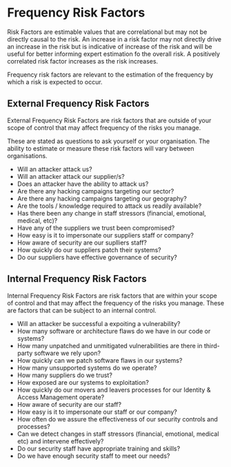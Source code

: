 
# Frequency Risk Factors

Risk Factors are estimable values that are correlational but may not be directly causal to the risk.  An increase in a risk factor may not directly drive an increase in the risk but is indicative of increase of the risk and will be useful for better informing expert estimation fo the overall risk. A positively correlated risk factor increases as the risk increases.

Frequency risk factors are relevant to the estimation of the frequency by which a risk is expected to occur.

## External Frequency Risk Factors

External Frequency Risk Factors are risk factors that are outside of your scope of control that may affect frequency of the risks you manage.

These are stated as questions to ask yourself or your organisation. The ability to estimate or measure these risk factors will vary between organisations.

* Will an attacker attack us?
* Will an attacker attack our supplier/s?
* Does an attacker have the ability to attack us?
* Are there any hacking campaigns targeting our sector?
* Are there any hacking campaigns targeting our geography?
* Are the tools / knowledge required to attack us readily available?
* Has there been any change in staff stressors (financial, emotional, medical, etc)?
* Have any of the suppliers we trust been compromised?
* How easy is it to impersonate our suppliers staff or company?
* How aware of security are our suplliers staff?
* How quickly do our suppliers patch their systems?
* Do our suppliers have effective governance of security?

## Internal Frequency Risk Factors

Internal Frequency Risk Factors are risk factors that are within your scope of control and that may affect the frequency of the risks you manage. These are factors that can be subject to an internal control.

* Will an attacker be successful a expoiting a vulnerability?
* How many software or architecture flaws do we have in our code or systems?
* How many unpatched and unmitigated vulnerabilities are there in third-party software we rely upon?
* How quickly can we patch software flaws in our systems?
* How many unsupported systems do we operate?
* How many suppliers do we trust?
* How exposed are our systems to exploitation?
* How quickly do our movers and leavers processes for our Identity & Access Management operate?
* How aware of security are our staff?
* How easy is it to impersonate our staff or our company?
* How often do we assure the effectiveness of our security controls and processes?
* Can we detect changes in staff stressors (financial, emotional, medical etc) and intervene effectively?
* Do our security staff have appropriate training and skills?
* Do we have enough security staff to meet our needs?

